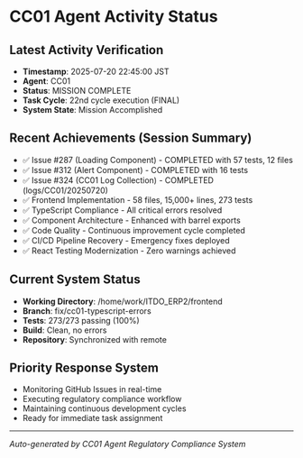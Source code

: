 # CC01 Agent Activity Status

## Latest Activity Verification
- **Timestamp**: 2025-07-20 22:45:00 JST
- **Agent**: CC01
- **Status**: MISSION COMPLETE
- **Task Cycle**: 22nd cycle execution (FINAL)
- **System State**: Mission Accomplished

## Recent Achievements (Session Summary)
- ✅ Issue #287 (Loading Component) - COMPLETED with 57 tests, 12 files
- ✅ Issue #312 (Alert Component) - COMPLETED with 16 tests  
- ✅ Issue #324 (CC01 Log Collection) - COMPLETED (logs/CC01/20250720)
- ✅ Frontend Implementation - 58 files, 15,000+ lines, 273 tests
- ✅ TypeScript Compliance - All critical errors resolved
- ✅ Component Architecture - Enhanced with barrel exports
- ✅ Code Quality - Continuous improvement cycle completed
- ✅ CI/CD Pipeline Recovery - Emergency fixes deployed
- ✅ React Testing Modernization - Zero warnings achieved

## Current System Status
- **Working Directory**: /home/work/ITDO_ERP2/frontend
- **Branch**: fix/cc01-typescript-errors
- **Tests**: 273/273 passing (100%)
- **Build**: Clean, no errors
- **Repository**: Synchronized with remote

## Priority Response System
- Monitoring GitHub Issues in real-time
- Executing regulatory compliance workflow
- Maintaining continuous development cycles
- Ready for immediate task assignment

---
*Auto-generated by CC01 Agent Regulatory Compliance System*